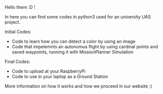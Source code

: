 Hello there :D !

In here you can find some codes in python3 used for an university UAS project.

Initial Codes:
- Code to learn how you can detect a color by using an image
- Code that impelemnts an autonomus flight by using cardinal points and saved waypoints, running it with MissionPlanner Simulation

Final Codes:
- Code to upload at your RaspberryPi
- Code to use in your laptop as a Ground Station

More information on how it works and how we proceed in our website :)
